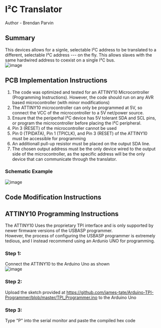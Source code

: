# I²C Translator 
Author - Brendan Parvin  
## Summary  
This devices allows for a signle, selectable I²C address to be translated to a different, selectable I²C address --- on the fly. This allows slaves with the same hardwired address to coexist on a single I²C bus.  
![image](https://github.com/user-attachments/assets/3a0603a6-0fbe-471c-bf71-87b2919359b6)
## PCB Implementation Instructions   
1. The code was optimized and tested for an ATTINY10 Microcontroller (Programming Instructions). However, the code should run on any AVR based microcontroller (with minor modifications)   
2. The ATTINY10 microcontroller can only be programmed at 5V, so connect the VCC of the microcontroller to a 5V net/power source.   
3. Ensure that the periperhal I²C device has 5V tolerant SDA and SCL pins, or program the microcontroller before placing the I²C peripheral.   
4. Pin 3 (RESET) of the microcontroller cannot be used   
5. Pin 0 (TPIDATA), Pin 1 (TPICLK), and Pin 3 (RESET) of the ATTINY10 must be accessible for programming   
6. An additionall pull-up resistor must be placed on the output SDA line.   
7. The chosen output address must be the only device wired to the output side of the microcontroller, as the specific address will be the only device that can communicate through the translator.   
### Schematic Example   
![image](https://github.com/user-attachments/assets/d7cd1e41-f194-4fd0-b017-3fd010141ad3)  
## Code Modification Instructions

## ATTINY10 Programming Instructions  
The ATTINY10 Uses the proprietary TPI interface and is only supported by newer firmware versions of the USBASP programmer.   
However, the process of configuring the USBASP programmer is extremely tedious, and I instead recommend using an Ardunio UNO for programming.
### Step 1:
Connect the ATTINY10 to the Arduino Uno as shown  
![image](https://github.com/user-attachments/assets/fff65086-e519-4714-888d-d45532debae9)
### Step 2: 
Upload the sketch provided at https://github.com/james-tate/Arduino-TPI-Programmer/blob/master/TPI_Programmer.ino to the Arduino Uno  
### Step 3:
Type "P" into the serial monitor and paste the compiled hex code

